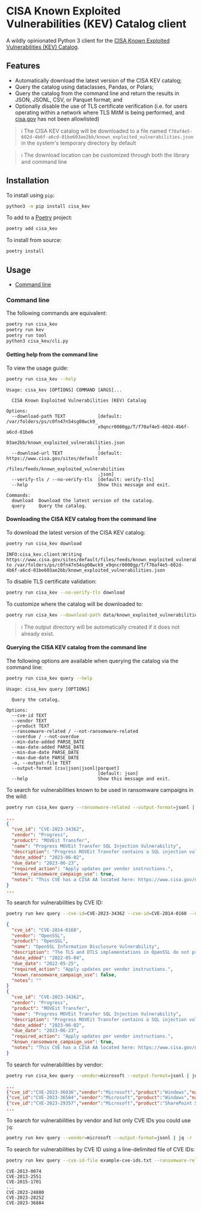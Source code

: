 # CISA Known Exploited Vulnerabilities (KEV) Catalog client

A wildly opinionated Python 3 client for the [CISA Known Exploited Vulnerabilities (KEV) Catalog](https://www.cisa.gov/known-exploited-vulnerabilities-catalog).

## Features

- Automatically download the latest version of the CISA KEV catalog;
- Query the catalog using dataclasses, Pandas, or Polars;
- Query the catalog from the command line and return the results in JSON, JSONL, CSV, or Parquet format; and
- Optionally disable the use of TLS certificate verification (i.e. for users operating within a network where TLS MitM is being performed, and [cisa.gov](https://cisa.gov) has not been allowlisted)

> ℹ️ The CISA KEV catalog will be downloaded to a file named `f70af4e5-602d-4b6f-a6cd-01be603ae2bb/known_exploited_vulnerabilities.json` in the system's temporary directory by default

> ℹ️ The download location can be customized through both the library and command line

## Installation

To install using `pip`:

```bash
python3 -m pip install cisa_kev
```

To add to a [Poetry](https://python-poetry.org/) project:

```bash
poetry add cisa_kev
```

To install from source:

```bash
poetry install
```

## Usage

- [Command line](#command-line)

### Command line

The following commands are equivalent:

```bash
poetry run cisa_kev
poetry run kev
poetry run tool
python3 cisa_kev/cli.py
```

#### Getting help from the command line

To view the usage guide:

```bash
poetry run cisa_kev --help
```

```text
Usage: cisa_kev [OPTIONS] COMMAND [ARGS]...

  CISA Known Exploited Vulnerabilities (KEV) Catalog

Options:
  --download-path TEXT            [default: /var/folders/ps/c0fn47n54sg08wck9_
                                  x9qncr0000gp/T/f70af4e5-602d-4b6f-a6cd-01be6
                                  03ae2bb/known_exploited_vulnerabilities.json
                                  ]
  --download-url TEXT             [default: https://www.cisa.gov/sites/default
                                  /files/feeds/known_exploited_vulnerabilities
                                  .json]
  --verify-tls / --no-verify-tls  [default: verify-tls]
  --help                          Show this message and exit.

Commands:
  download  Download the latest version of the catalog.
  query     Query the catalog.
```

#### Downloading the CISA KEV catalog from the command line

To download the latest version of the CISA KEV catalog:

```bash
poetry run cisa_kev download
```

```text
INFO:cisa_kev.client:Writing https://www.cisa.gov/sites/default/files/feeds/known_exploited_vulnerabilities.json to /var/folders/ps/c0fn47n54sg08wck9_x9qncr0000gp/T/f70af4e5-602d-4b6f-a6cd-01be603ae2bb/known_exploited_vulnerabilities.json
```

To disable TLS certificate validation:

```bash
poetry run cisa_kev --no-verify-tls download
```

To customize where the catalog will be downloaded to:

```bash
poetry run cisa_kev --download-path data/known_exploited_vulnerabilities.json download
```

> ℹ️ The output directory will be automatically created if it does not already exist.

#### Querying the CISA KEV catalog from the command line

The following options are available when querying the catalog via the command line:

```bash
poetry run cisa_kev query --help
```

```text
Usage: cisa_kev query [OPTIONS]

  Query the catalog.

Options:
  --cve-id TEXT
  --vendor TEXT
  --product TEXT
  --ransomware-related / --not-ransomware-related
  --overdue / --not-overdue
  --min-date-added PARSE_DATE
  --max-date-added PARSE_DATE
  --min-due-date PARSE_DATE
  --max-due-date PARSE_DATE
  -o, --output-file TEXT
  --output-format [csv|json|jsonl|parquet]
                                  [default: json]
  --help                          Show this message and exit.
```

To search for vulnerabilities known to be used in ransomware campaigns in the wild:

```bash
poetry run cisa_kev query --ransomware-related --output-format=jsonl | jq
```

```json
...
{
  "cve_id": "CVE-2023-34362",
  "vendor": "Progress",
  "product": "MOVEit Transfer",
  "name": "Progress MOVEit Transfer SQL Injection Vulnerability",
  "description": "Progress MOVEit Transfer contains a SQL injection vulnerability that could allow an unauthenticated attacker to gain unauthorized access to MOVEit Transfer's database. Depending on the database engine being used (MySQL, Microsoft SQL Server, or Azure SQL), an attacker may be able to infer information about the structure and contents of the database in addition to executing SQL statements that alter or delete database elements.",
  "date_added": "2023-06-02",
  "due_date": "2023-06-23",
  "required_action": "Apply updates per vendor instructions.",
  "known_ransomware_campaign_use": true,
  "notes": "This CVE has a CISA AA located here: https://www.cisa.gov/news-events/cybersecurity-advisories/aa23-158a. Please see the AA for associated IOCs. Additional information is available at: https://community.progress.com/s/article/MOVEit-Transfer-Critical-Vulnerability-31May2023."
}
...
```

To search for vulnerabilities by CVE ID:

```bash
poetry run kev query --cve-id=CVE-2023-34362 --cve-id=CVE-2014-0160 --output-format=jsonl | jq
```

```json
{
  "cve_id": "CVE-2014-0160",
  "vendor": "OpenSSL",
  "product": "OpenSSL",
  "name": "OpenSSL Information Disclosure Vulnerability",
  "description": "The TLS and DTLS implementations in OpenSSL do not properly handle Heartbeat Extension packets, which allows remote attackers to obtain sensitive information.",
  "date_added": "2022-05-04",
  "due_date": "2022-05-25",
  "required_action": "Apply updates per vendor instructions.",
  "known_ransomware_campaign_use": false,
  "notes": ""
}
{
  "cve_id": "CVE-2023-34362",
  "vendor": "Progress",
  "product": "MOVEit Transfer",
  "name": "Progress MOVEit Transfer SQL Injection Vulnerability",
  "description": "Progress MOVEit Transfer contains a SQL injection vulnerability that could allow an unauthenticated attacker to gain unauthorized access to MOVEit Transfer's database. Depending on the database engine being used (MySQL, Microsoft SQL Server, or Azure SQL), an attacker may be able to infer information about the structure and contents of the database in addition to executing SQL statements that alter or delete database elements.",
  "date_added": "2023-06-02",
  "due_date": "2023-06-23",
  "required_action": "Apply updates per vendor instructions.",
  "known_ransomware_campaign_use": true,
  "notes": "This CVE has a CISA AA located here: https://www.cisa.gov/news-events/cybersecurity-advisories/aa23-158a. Please see the AA for associated IOCs. Additional information is available at: https://community.progress.com/s/article/MOVEit-Transfer-Critical-Vulnerability-31May2023."
}
```

To search for vulnerabilities by vendor:

```bash
poetry run cisa_kev query --vendor=microsoft --output-format=jsonl | jq -c
```

```json
...
{"cve_id":"CVE-2023-36036","vendor":"Microsoft","product":"Windows","name":"Microsoft Windows Cloud Files Mini Filter Driver Privilege Escalation Vulnerability","description":"Microsoft Windows Cloud Files Mini Filter Driver contains a privilege escalation vulnerability that could allow an attacker to gain SYSTEM privileges.","date_added":"2023-11-14","due_date":"2023-12-05","required_action":"Apply mitigations per vendor instructions or discontinue use of the product if mitigations are unavailable.","known_ransomware_campaign_use":false,"notes":"https://msrc.microsoft.com/update-guide/en-US/vulnerability/CVE-2023-36036"}
{"cve_id":"CVE-2023-36584","vendor":"Microsoft","product":"Windows","name":"Microsoft Windows Mark of the Web (MOTW) Security Feature Bypass Vulnerability","description":"Microsoft Windows Mark of the Web (MOTW) contains a security feature bypass vulnerability resulting in a limited loss of integrity and availability of security features.","date_added":"2023-11-16","due_date":"2023-12-07","required_action":"Apply mitigations per vendor instructions or discontinue use of the product if mitigations are unavailable.","known_ransomware_campaign_use":false,"notes":"https://msrc.microsoft.com/update-guide/vulnerability/CVE-2023-36584"}
{"cve_id":"CVE-2023-29357","vendor":"Microsoft","product":"SharePoint Server","name":"Microsoft SharePoint Server Privilege Escalation Vulnerability","description":"Microsoft SharePoint Server contains an unspecified vulnerability that allows an unauthenticated attacker, who has gained access to spoofed JWT authentication tokens, to use them for executing a network attack. This attack bypasses authentication, enabling the attacker to gain administrator privileges.","date_added":"2024-01-10","due_date":"2024-01-31","required_action":"Apply mitigations per vendor instructions or discontinue use of the product if mitigations are unavailable.","known_ransomware_campaign_use":false,"notes":"https://msrc.microsoft.com/update-guide/vulnerability/CVE-2023-29357"}
...
```

To search for vulnerabilities by vendor and list only CVE IDs you could use `jq`:

```bash
poetry run kev query --vendor=microsoft --output-format=jsonl | jq -r '.cve_id' > example-cve-ids.txt
```

To search for vulnerabilities by CVE ID using a line-delimited file of CVE IDs:

```bash
poetry run kev query --cve-id-file example-cve-ids.txt --ransomware-related --output-format=jsonl | jq -r '.cve_id' | sort
```

```text
CVE-2013-0074
CVE-2013-2551
CVE-2015-1701
...
CVE-2023-24880
CVE-2023-28252
CVE-2023-36884
```
